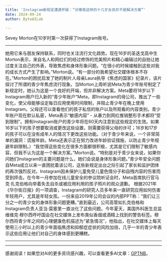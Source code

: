```yaml
---
title: 'Instagram新规定遭遇怀疑：“对像我这样的十几岁女孩并不是解决方案”'
date: 2024-09-24
author: ByteAILab

---
```


Sevey Morton在10岁时第一次获得了Instagram账号。

---
她用它来与朋友保持联系，同时也关注流行文化趋势。现在16岁的圣迭戈高中生Morton表示，来自名人和网红们的经过修饰的完美照片和精心编辑过的自拍让她过度关注自己的外表，导致焦虑和身体形象问题。“在很小的时候接触到这些对我的成长方式产生了影响。”Morton说。“有一部分的我希望社交媒体根本不存在。”Morton的困扰启发了她的制片人母亲Laura执导《焦虑的国家》纪录片，该片探讨了所谓的青少年焦虑流行现象。当Morton上周听说Meta为青少年账号制定了新规定时，她认为这是一个良好的开端，但并非解决方案。Meta要将18岁以下Instagram用户归入新的“青少年账户”Meta，即Instagram的母公司，推出了一些变化，使父母能够设定每日应用使用时间限制，并阻止青少年在晚上使用Instagram。父母还可以查看他们的孩子私信的账户以及所观看的内容类别。青少年账户现在默认私密，Meta表示“敏感内容” - 从暴力到网红推销整形手术都将“受到限制”。拥有Instagram账户的青少年将在60天内注意到这些规定的生效。如果16岁以下的孩子想要取消或更改这些设置，则需要获得父母的许可；16岁和17岁的孩子可以在没有成年人的情况下更改这些功能。（对于青少年来说，一个非常简单的漏洞：谎报年龄。Meta还表示正在努力改进年龄验证措施，以防止青少年规避年龄限制。）“我觉得这些变化在很多方面都很积极，尤其是它们限制了敏感内容，但我不认为这是一个解决方案。”Morton说。“特别是对于青少女来说，如果你问她们Instagram的主要问题是什么，她们会说是身体形象问题。”青少年安全问题自Meta成立以来一直困扰着该公司，这些新规定出台之际引起了家长和监护团体的再次强烈反对。Instagram因未保护儿童免受儿童色情分子和自残内容的伤害而受到抨击。在今年一月参加在线儿童安全的参议院听证会时，Meta首席执行官马克·扎克伯格向举着失去自杀或被应用利用的孩子照片的观众道歉。 根据2021年《华尔街日报》的一项调查，Instagram的研究人员多年来一直研究应用如何伤害年轻用户，尤其是年轻女孩。一份来自2019年公司会议的内部PPT称：“我们让三分之一的青少女的身体形象问题更糟。”直到最近，公司高管如扎克伯格和Instagram负责人亚当·莫塞里一直淡化了这些问题。今年夏天，美国外科医生总监维维克·穆尔西呼吁国会在社交媒体上发布类似香烟或酒精上找到的警告标签。穆尔西将青少年之间的心理健康危机描述为“紧急情况”，他指出，在社交媒体上每天使用三小时以上的青少年面临焦虑和抑郁症症状的风险加倍，几乎一半的青少年表示这些应用让他们对自己的身体感到更糟糕。

---
---
感谢阅读！如果您对AI的更多资讯感兴趣，可以查看更多AI文章：[GPTNB](https://gptnb.com)。